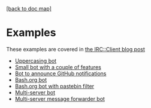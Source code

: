 [[back to doc map]](../docs/README.md)

# Examples

These examples are covered in [the IRC::Client blog
post](https://github.com/Raku/CCR/blob/main/Remaster/Zoffix%20Znet/IRC-Client-Raku-Multi-Server-IRC-or-Awesome-Async-Interfaces-with-Raku.md)

* [Uppercasing bot](01-uppercase-bot.raku)
* [Small bot with a couple of features](02-trickster-bot.raku)
* [Bot to announce GitHub notifications](03-github-notifications.raku)
* [Bash.org bot](04-bash-bot.raku)
* [Bash.org bot with pastebin filter](05-bash-bot-with-filter.raku)
* [Multi-server bot](06-multi-server.raku)
* [Multi-server message forwarder bot](07-multi-server-message-forwarder.raku)

